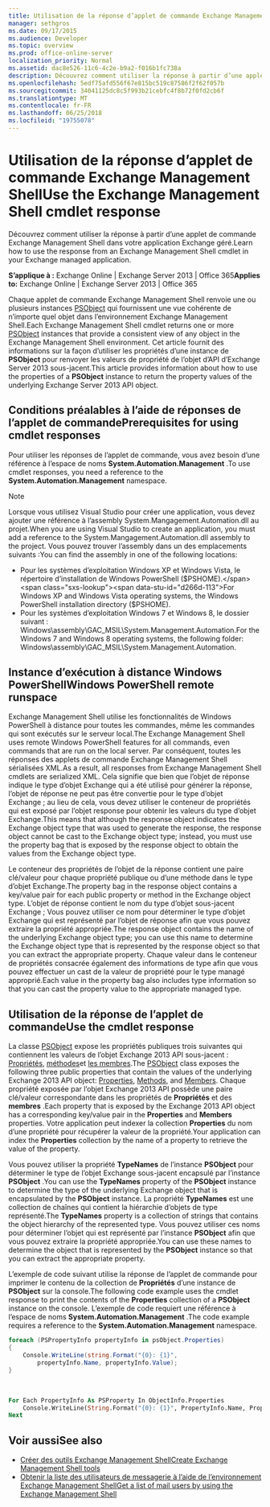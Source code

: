 ```yaml
---
title: Utilisation de la réponse d’applet de commande Exchange Management Shell
manager: sethgros
ms.date: 09/17/2015
ms.audience: Developer
ms.topic: overview
ms.prod: office-online-server
localization_priority: Normal
ms.assetid: dac8e526-11c6-4c2e-b9a2-f016b1fc738a
description: Découvrez comment utiliser la réponse à partir d’une applet de commande Exchange Management Shell dans votre application Exchange géré.
ms.openlocfilehash: 5edf75afd556f67e815bc519c87586f2f62f057b
ms.sourcegitcommit: 34041125dc8c5f993b21cebfc4f8b72f0fd2cb6f
ms.translationtype: MT
ms.contentlocale: fr-FR
ms.lasthandoff: 06/25/2018
ms.locfileid: "19755078"
---
```

# <a name="use-the-exchange-management-shell-cmdlet-response"></a><span data-ttu-id="d266d-103">Utilisation de la réponse d’applet de commande Exchange Management Shell</span><span class="sxs-lookup"><span data-stu-id="d266d-103">Use the Exchange Management Shell cmdlet response</span></span>

<span data-ttu-id="d266d-104">Découvrez comment utiliser la réponse à partir d’une applet de commande Exchange Management Shell dans votre application Exchange géré.</span><span class="sxs-lookup"><span data-stu-id="d266d-104">Learn how to use the response from an Exchange Management Shell cmdlet in your Exchange managed application.</span></span>
  
<span data-ttu-id="d266d-105">**S’applique à :** Exchange Online | Exchange Server 2013 | Office 365</span><span class="sxs-lookup"><span data-stu-id="d266d-105">**Applies to:** Exchange Online | Exchange Server 2013 | Office 365</span></span>
  
<span data-ttu-id="d266d-106">Chaque applet de commande Exchange Management Shell renvoie une ou plusieurs instances [PSObject](http://msdn.microsoft.com/en-us/library/system.management.automation.psobject%28VS.85%29.aspx) qui fournissent une vue cohérente de n’importe quel objet dans l’environnement Exchange Management Shell.</span><span class="sxs-lookup"><span data-stu-id="d266d-106">Each Exchange Management Shell cmdlet returns one or more [PSObject](http://msdn.microsoft.com/en-us/library/system.management.automation.psobject%28VS.85%29.aspx) instances that provide a consistent view of any object in the Exchange Management Shell environment.</span></span> <span data-ttu-id="d266d-107">Cet article fournit des informations sur la façon d’utiliser les propriétés d’une instance de **PSObject** pour renvoyer les valeurs de propriété de l’objet d’API d’Exchange Server 2013 sous-jacent.</span><span class="sxs-lookup"><span data-stu-id="d266d-107">This article provides information about how to use the properties of a **PSObject** instance to return the property values of the underlying Exchange Server 2013 API object.</span></span> 
  
## <a name="prerequisites-for-using-cmdlet-responses"></a><span data-ttu-id="d266d-108">Conditions préalables à l’aide de réponses de l’applet de commande</span><span class="sxs-lookup"><span data-stu-id="d266d-108">Prerequisites for using cmdlet responses</span></span>
<span data-ttu-id="d266d-109"><a name="prerequisites_bk"> </a></span><span class="sxs-lookup"><span data-stu-id="d266d-109"></span></span>

<span data-ttu-id="d266d-110">Pour utiliser les réponses de l’applet de commande, vous avez besoin d’une référence à l’espace de noms **System.Automation.Management** .</span><span class="sxs-lookup"><span data-stu-id="d266d-110">To use cmdlet responses, you need a reference to the **System.Automation.Management** namespace.</span></span> 
  
> [!NOTE]
>  <span data-ttu-id="d266d-111">Lorsque vous utilisez Visual Studio pour créer une application, vous devez ajouter une référence à l’assembly System.Mangagement.Automation.dll au projet.</span><span class="sxs-lookup"><span data-stu-id="d266d-111">When you are using Visual Studio to create an application, you must add a reference to the System.Mangagement.Automation.dll assembly to the project.</span></span> <span data-ttu-id="d266d-112">Vous pouvez trouver l’assembly dans un des emplacements suivants :</span><span class="sxs-lookup"><span data-stu-id="d266d-112">You can find the assembly in one of the following locations:</span></span> 
> - <span data-ttu-id="d266d-113">Pour les systèmes d’exploitation Windows XP et Windows Vista, le répertoire d’installation de Windows PowerShell ($PSHOME).</span><span class="sxs-lookup"><span data-stu-id="d266d-113">For Windows XP and Windows Vista operating systems, the Windows PowerShell installation directory ($PSHOME).</span></span> 
> - <span data-ttu-id="d266d-114">Pour les systèmes d’exploitation Windows 7 et Windows 8, le dossier suivant : Windows\assembly\GAC_MSIL\System.Management.Automation.</span><span class="sxs-lookup"><span data-stu-id="d266d-114">For the Windows 7 and Windows 8 operating systems, the following folder: Windows\assembly\GAC_MSIL\System.Management.Automation.</span></span> 
  
## <a name="windows-powershell-remote-runspace"></a><span data-ttu-id="d266d-115">Instance d’exécution à distance Windows PowerShell</span><span class="sxs-lookup"><span data-stu-id="d266d-115">Windows PowerShell remote runspace</span></span>
<span data-ttu-id="d266d-116"><a name="usingremoterunspace_bk"> </a></span><span class="sxs-lookup"><span data-stu-id="d266d-116"></span></span>

<span data-ttu-id="d266d-117">Exchange Management Shell utilise les fonctionnalités de Windows PowerShell à distance pour toutes les commandes, même les commandes qui sont exécutés sur le serveur local.</span><span class="sxs-lookup"><span data-stu-id="d266d-117">The Exchange Management Shell uses remote Windows PowerShell features for all commands, even commands that are run on the local server.</span></span> <span data-ttu-id="d266d-118">Par conséquent, toutes les réponses des applets de commande Exchange Management Shell sérialisées XML.</span><span class="sxs-lookup"><span data-stu-id="d266d-118">As a result, all responses from Exchange Management Shell cmdlets are serialized XML.</span></span> <span data-ttu-id="d266d-119">Cela signifie que bien que l’objet de réponse indique le type d’objet Exchange qui a été utilisé pour générer la réponse, l’objet de réponse ne peut pas être convertie pour le type d’objet Exchange ; au lieu de cela, vous devez utiliser le conteneur de propriétés qui est exposé par l’objet response pour obtenir les valeurs du type d’objet Exchange.</span><span class="sxs-lookup"><span data-stu-id="d266d-119">This means that although the response object indicates the Exchange object type that was used to generate the response, the response object cannot be cast to the Exchange object type; instead, you must use the property bag that is exposed by the response object to obtain the values from the Exchange object type.</span></span>
  
<span data-ttu-id="d266d-120">Le conteneur des propriétés de l’objet de la réponse contient une paire clé/valeur pour chaque propriété publique ou d’une méthode dans le type d’objet Exchange.</span><span class="sxs-lookup"><span data-stu-id="d266d-120">The property bag in the response object contains a key/value pair for each public property or method in the Exchange object type.</span></span> <span data-ttu-id="d266d-121">L’objet de réponse contient le nom du type d’objet sous-jacent Exchange ; Vous pouvez utiliser ce nom pour déterminer le type d’objet Exchange qui est représenté par l’objet de réponse afin que vous pouvez extraire la propriété appropriée.</span><span class="sxs-lookup"><span data-stu-id="d266d-121">The response object contains the name of the underlying Exchange object type; you can use this name to determine the Exchange object type that is represented by the response object so that you can extract the appropriate property.</span></span> <span data-ttu-id="d266d-122">Chaque valeur dans le conteneur de propriétés consacrée également des informations de type afin que vous pouvez effectuer un cast de la valeur de propriété pour le type managé approprié.</span><span class="sxs-lookup"><span data-stu-id="d266d-122">Each value in the property bag also includes type information so that you can cast the property value to the appropriate managed type.</span></span>
  
## <a name="use-the-cmdlet-response"></a><span data-ttu-id="d266d-123">Utilisation de la réponse de l’applet de commande</span><span class="sxs-lookup"><span data-stu-id="d266d-123">Use the cmdlet response</span></span>
<span data-ttu-id="d266d-124"><a name="usingPSObject_bk"> </a></span><span class="sxs-lookup"><span data-stu-id="d266d-124"></span></span>

<span data-ttu-id="d266d-125">La classe [PSObject](http://msdn.microsoft.com/en-us/library/system.management.automation.psobject%28VS.85%29.aspx) expose les propriétés publiques trois suivantes qui contiennent les valeurs de l’objet Exchange 2013 API sous-jacent : [Propriétés](http://msdn.microsoft.com/en-us/library/system.management.automation.psobject.properties%28VS.85%29.aspx), [méthodes](http://msdn.microsoft.com/en-us/library/system.management.automation.psobject.methods%28VS.85%29.aspx)et [les membres](http://msdn.microsoft.com/en-us/library/system.management.automation.psobject.members%28VS.85%29.aspx).</span><span class="sxs-lookup"><span data-stu-id="d266d-125">The [PSObject](http://msdn.microsoft.com/en-us/library/system.management.automation.psobject%28VS.85%29.aspx) class exposes the following three public properties that contain the values of the underlying Exchange 2013 API object: [Properties](http://msdn.microsoft.com/en-us/library/system.management.automation.psobject.properties%28VS.85%29.aspx), [Methods](http://msdn.microsoft.com/en-us/library/system.management.automation.psobject.methods%28VS.85%29.aspx), and [Members](http://msdn.microsoft.com/en-us/library/system.management.automation.psobject.members%28VS.85%29.aspx).</span></span> <span data-ttu-id="d266d-126">Chaque propriété exposée par l’objet Exchange 2013 API possède une paire clé/valeur correspondante dans les propriétés de **Propriétés** et des **membres** .</span><span class="sxs-lookup"><span data-stu-id="d266d-126">Each property that is exposed by the Exchange 2013 API object has a corresponding key/value pair in the **Properties** and **Members** properties.</span></span> <span data-ttu-id="d266d-127">Votre application peut indexer la collection **Properties** du nom d’une propriété pour récupérer la valeur de la propriété.</span><span class="sxs-lookup"><span data-stu-id="d266d-127">Your application can index the **Properties** collection by the name of a property to retrieve the value of the property.</span></span> 
  
<span data-ttu-id="d266d-128">Vous pouvez utiliser la propriété **TypeNames** de l’instance **PSObject** pour déterminer le type de l’objet Exchange sous-jacent encapsulé par l’instance **PSObject** .</span><span class="sxs-lookup"><span data-stu-id="d266d-128">You can use the **TypeNames** property of the **PSObject** instance to determine the type of the underlying Exchange object that is encapsulated by the **PSObject** instance.</span></span> <span data-ttu-id="d266d-129">La propriété **TypeNames** est une collection de chaînes qui contient la hiérarchie d’objets de type représenté.</span><span class="sxs-lookup"><span data-stu-id="d266d-129">The **TypeNames** property is a collection of strings that contains the object hierarchy of the represented type.</span></span> <span data-ttu-id="d266d-130">Vous pouvez utiliser ces noms pour déterminer l’objet qui est représenté par l’instance **PSObject** afin que vous pouvez extraire la propriété appropriée.</span><span class="sxs-lookup"><span data-stu-id="d266d-130">You can use these names to determine the object that is represented by the **PSObject** instance so that you can extract the appropriate property.</span></span> 
  
<span data-ttu-id="d266d-131">L’exemple de code suivant utilise la réponse de l’applet de commande pour imprimer le contenu de la collection de **Propriétés** d’une instance de **PSObject** sur la console.</span><span class="sxs-lookup"><span data-stu-id="d266d-131">The following code example uses the cmdlet response to print the contents of the **Properties** collection of a **PSObject** instance on the console.</span></span> <span data-ttu-id="d266d-132">L’exemple de code requiert une référence à l’espace de noms **System.Automation.Management** .</span><span class="sxs-lookup"><span data-stu-id="d266d-132">The code example requires a reference to the **System.Automation.Management** namespace.</span></span> 
  
```cs
foreach (PSPropertyInfo propertyInfo in psObject.Properties)
{
    Console.WriteLine(string.Format("{0}: {1}",
        propertyInfo.Name, propertyInfo.Value);
}
```

<br/>

```vb
For Each PropertyInfo As PSProperty In ObjectInfo.Properties
    Console.WriteLine(String.Format("{0}: {1}", PropertyInfo.Name, PropertyInfo.Value))
Next

```

## <a name="see-also"></a><span data-ttu-id="d266d-133">Voir aussi</span><span class="sxs-lookup"><span data-stu-id="d266d-133">See also</span></span>

- [<span data-ttu-id="d266d-134">Créer des outils Exchange Management Shell</span><span class="sxs-lookup"><span data-stu-id="d266d-134">Create Exchange Management Shell tools</span></span>](create-exchange-management-shell-tools.md)   
- [<span data-ttu-id="d266d-135">Obtenir la liste des utilisateurs de messagerie à l’aide de l’environnement Exchange Management Shell</span><span class="sxs-lookup"><span data-stu-id="d266d-135">Get a list of mail users by using the Exchange Management Shell</span></span>](how-to-get-a-list-of-mail-users-by-using-the-exchange-management-shell.md)
    


